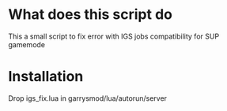 # What does this script do
This a small script to fix error with IGS jobs compatibility for SUP gamemode

# Installation
Drop igs_fix.lua in garrysmod/lua/autorun/server
